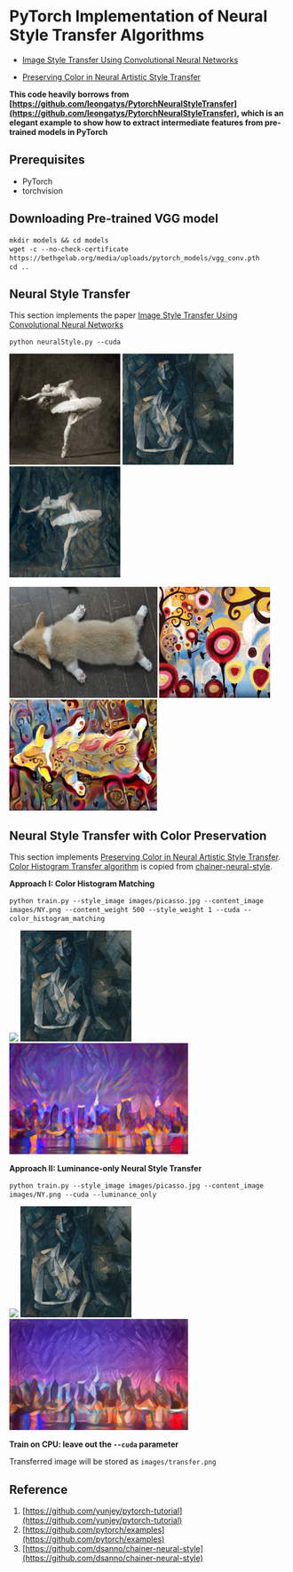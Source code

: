 # PyTorch Implementation of Neural Style Transfer Algorithms

- [Image Style Transfer Using Convolutional Neural Networks](#neural-style-transfer)

- [Preserving Color in Neural Artistic Style Transfer](#neural-style-transfer-with-color-preservation)


**This code heavily borrows from [https://github.com/leongatys/PytorchNeuralStyleTransfer](https://github.com/leongatys/PytorchNeuralStyleTransfer), which is an elegant example to show how to extract intermediate features from pre-trained models in PyTorch**

## Prerequisites
- PyTorch
- torchvision

## Downloading Pre-trained VGG model
  ```
  mkdir models && cd models
  wget -c --no-check-certificate https://bethgelab.org/media/uploads/pytorch_models/vgg_conv.pth
  cd ..
  ```
## Neural Style Transfer 
  This section implements the paper [Image Style Transfer Using Convolutional Neural Networks](http://www.cv-foundation.org/openaccess/content_cvpr_2016/papers/Gatys_Image_Style_Transfer_CVPR_2016_paper.pdf)
  ```
  python neuralStyle.py --cuda
  ```
  <img src="images/dancing.jpg" height="200"> <img src="images/picasso.jpg" height="200"> <img src="images/dancing_transfer.png" height="200">

  <img src="images/corgi.jpg" height="200"> <img src="images/candy.jpg" height="200"> <img src="images/transfer_corgi.png" height="200">
  
## Neural Style Transfer with Color Preservation

   This section implements [Preserving Color in Neural Artistic Style Transfer](https://arxiv.org/abs/1606.05897). [Color Histogram Transfer algorithm](https://github.com/sunshineatnoon/Paper-Implementations/blob/master/NeuralSytleTransfer/util.py#L15) is copied from [chainer-neural-style](https://github.com/dsanno/chainer-neural-style/blob/master/src/util.py#L99).
   
   **Approach I: Color Histogram Matching**

   ```
   python train.py --style_image images/picasso.jpg --content_image images/NY.png --content_weight 500 --style_weight 1 --cuda --color_histogram_matching
   ```
   <img src="images/NY.png" height="200"> <img src="images/picasso.jpg" height="200"> <img src="images/NY_transfer.png" height="200">

   **Approach II: Luminance-only Neural Style Transfer**
   ```
   python train.py --style_image images/picasso.jpg --content_image images/NY.png --cuda --luminance_only
   ```
   <img src="images/NY.png" height="200"> <img src="images/picasso.jpg" height="200"> <img src="images/NY_luminance.png" height="200">

**Train on CPU: leave out the `--cuda` parameter**

Transferred image will be stored as `images/transfer.png`


## Reference
1. [https://github.com/yunjey/pytorch-tutorial](https://github.com/yunjey/pytorch-tutorial)
2. [https://github.com/pytorch/examples](https://github.com/pytorch/examples)
3. [https://github.com/dsanno/chainer-neural-style](https://github.com/dsanno/chainer-neural-style)
